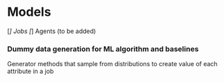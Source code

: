 # Models

[*] Jobs
[*] Agents (to be added)

### Dummy data generation for ML algorithm and baselines

Generator methods that sample from distributions to create value of each attribute in a job
